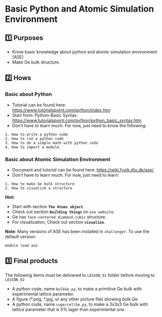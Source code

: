 # Basic Python and Atomic Simulation Environment

## :one: Purposes
- Know basic knowledge about python and atomic simulation environment (ASE)
- Make Ge bulk structure.

## :two: Hows
### Basic about Python 
- Tutorial can be found here: https://www.tutorialspoint.com/python/index.htm
- Start from: Python-Basic Syntax:  https://www.tutorialspoint.com/python/python_basic_syntax.htm
- Don't have to learn much. For now, just need to know the following:
```
1. How to write a python code
2. How to run a python code
3. How to do a simple math with python code
4. How to import a module
```
### Basic about Atomic Simulation Environment
- Document and tutorial can be found here: https://wiki.fysik.dtu.dk/ase/
- Don't have to learn much. For now, just need to learn:
```
1. How to make Ge bulk structure
2. How to visualize a structure
```
**Hint**:
* Start with section **`The Atoms object`**.
* Check out section **`Building things`** on `ase website`.
* Ge has `face-centered diamond-cubic` structure.
* For visualization, Check out section **`visualize`**.

**Note**: Many versions of ASE has been installed in `challenger`. To use the default version:
```
module load ase
```

## :three: Final products
The following items must be delivered to `LESSON_01` folder before moving to `LESSON_02`
- A python code, name `bulkGe.py`, to make a primitive Ge bulk with experimental lattice parameter.
- A figure (*.png, *.jpg, or any other picture file) showing bulk Ge. 
- A python code, name `supercellGe.py`, to make a 3x3x3 Ge bulk with lattice parameter that is 5% lager than experimental one.
